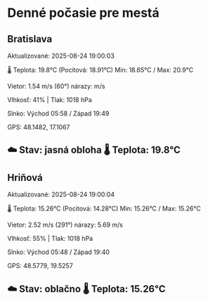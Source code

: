 ﻿# Denné počasie pre mestá

## Bratislava
Aktualizované: 2025-08-24 19:00:03

🌡️ Teplota: 19.8°C 
(Pocitová: 18.91°C)
Min: 18.65°C / Max: 20.9°C

Vietor: 1.54 m/s    (60°) 
nárazy:  m/s

Vlhkosť: 41% | Tlak: 1018 hPa

Slnko: Východ 05:58 / Západ 19:49

GPS: 48.1482, 17.1067

☁️ Stav: jasná obloha        🌡️ Teplota: 19.8°C
---

## Hriňová
Aktualizované: 2025-08-24 19:00:04

🌡️ Teplota: 15.26°C 
(Pocitová: 14.28°C)
Min: 15.26°C / Max: 15.26°C

Vietor: 2.52 m/s (291°)
nárazy: 5.69 m/s

Vlhkosť: 55% | Tlak: 1018 hPa

Slnko: Východ 05:48 / Západ 19:40

GPS: 48.5779, 19.5257

☁️ Stav: oblačno        🌡️ Teplota: 15.26°C
---
